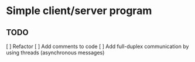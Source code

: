 # Simple client/server program


## TODO

[ ] Refactor
[ ] Add comments to code
[ ] Add full-duplex communication by using threads (asynchronous messages)
